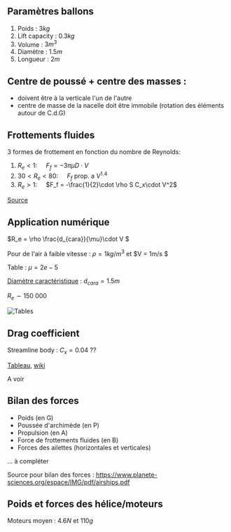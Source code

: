 ## Paramètres ballons

1. Poids : $3kg$
2. Lift capacity : $0.3kg$
3. Volume : $3m^3$
4. Diamètre : $1.5m$
5. Longueur : $2m$


## Centre de poussé + centre des masses :

- doivent être à la verticale l'un de l'autre
- centre de masse de la nacelle doit être immobile (rotation des éléments autour de C.d.G)

## Frottements fluides 

3 formes de frottement en fonction du nombre de Reynolds:
1. $R_e < 1 : \quad$  $F_f = -3 \pi\mu D\cdot V$
1. $30 < R_e < 80 : \quad$  $F_f$ prop. a $V^{1.4}$ 
1. $R_e > 1 : \quad$ $F_f = -\frac{1}{2}\cdot \rho S C_x\cdot V^2$

[Source](https://fr.wikipedia.org/wiki/Frottement_fluide)

## Application numérique 
$R_e = \rho \frac{d_{cara}}{\mu}\cdot V $

Pour de l'air à faible vitesse : $\rho = 1 kg/m^3$ et $V = 1m/s $

Table : $\mu = 2e-5$

[Diamètre caractéristique](https://www.rc-zeppelin.com/indoor-rc-blimps-2m.html) : $d_{cara} = 1.5 m$

$R_e \sim 150\ 000$

![Tables](https://www.engineersedge.com/images/air-viscosity.png)

## Drag coefficient
Streamline body : $C_x = 0.04$ ??

[Tableau](https://www.engineeringtoolbox.com/drag-coefficient-d_627.html), 
[wiki](https://en.wikipedia.org/wiki/Drag_coefficient) 

A voir


## Bilan des forces 
- Poids (en G)
- Poussée d'archimède (en P)
- Propulsion (en A) 
- Force de frottements fluides (en B)
- Forces des ailettes (horizontales et verticales)

... à compléter

Source pour bilan des forces : https://www.planete-sciences.org/espace/IMG/pdf/airships.pdf

## Poids et forces des hélice/moteurs

Moteurs moyen : $4.6N$ et $110g$
